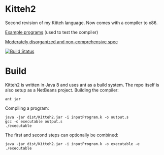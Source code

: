 # Kitteh2
Second revision of my Kitteh language. Now comes with a compiler to x86.

[Example programs](test/tests/) (used to test the compiler)

[Moderately disorganized and non-comprehensive spec](https://docs.google.com/document/d/1dw9Ag-AqB0_U6fwufkz3x9wXi0YkXPNi9wMsqXqoC-M/edit)

[![Build Status](https://travis-ci.org/leijurv/Kitteh2.svg?branch=master)](https://travis-ci.org/leijurv/Kitteh2)

# Build
Kitteh2 is written in Java 8 and uses ant as a build system. The repo itself is also setup as a NetBeans project.
Building the compiler: 

```
ant jar
```

Compiling a program:

```
java -jar dist/Kitteh2.jar -i inputProgram.k -o output.s
gcc -o executable output.s
./executable
```

The first and second steps can optionally be combined:

```
java -jar dist/Kitteh2.jar -i inputProgram.k -o executable -e
./executable
```
